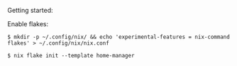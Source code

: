 Getting started:

Enable flakes:
```
$ mkdir -p ~/.config/nix/ && echo 'experimental-features = nix-command flakes' > ~/.config/nix/nix.conf
```


```
$ nix flake init --template home-manager

```
